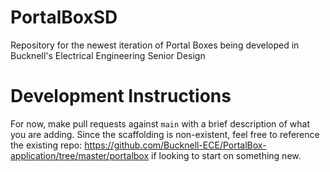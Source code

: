 # PortalBoxSD
Repository for the newest iteration of Portal Boxes being developed in Bucknell's Electrical Engineering Senior Design


# Development Instructions
For now, make pull requests against `main` with a brief description of what you are adding. Since the scaffolding is non-existent, feel free to reference the existing repo: https://github.com/Bucknell-ECE/PortalBox-application/tree/master/portalbox if looking to start on something new. 
